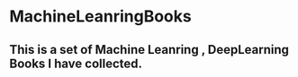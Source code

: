 # MachineLeanringBooks

## This is a set of Machine Leanring , DeepLearning Books I have collected.
